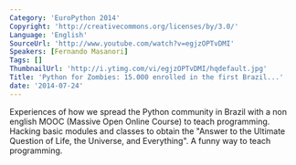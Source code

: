 ```yaml
---
Category: 'EuroPython 2014'
Copyright: 'http://creativecommons.org/licenses/by/3.0/'
Language: 'English'
SourceUrl: 'http://www.youtube.com/watch?v=egjzOPTvDMI'
Speakers: [Fernando Masanori]
Tags: []
ThumbnailUrl: 'http://i.ytimg.com/vi/egjzOPTvDMI/hqdefault.jpg'
Title: 'Python for Zombies: 15.000 enrolled in the first Brazil...'
date: '2014-07-24'
---
```

Experiences of how we spread the Python community in Brazil with a non english MOOC (Massive Open Online Course) to teach programming. Hacking basic modules and classes to obtain the "Answer to the Ultimate Question of Life, the Universe, and Everything". A funny way to teach programming.
